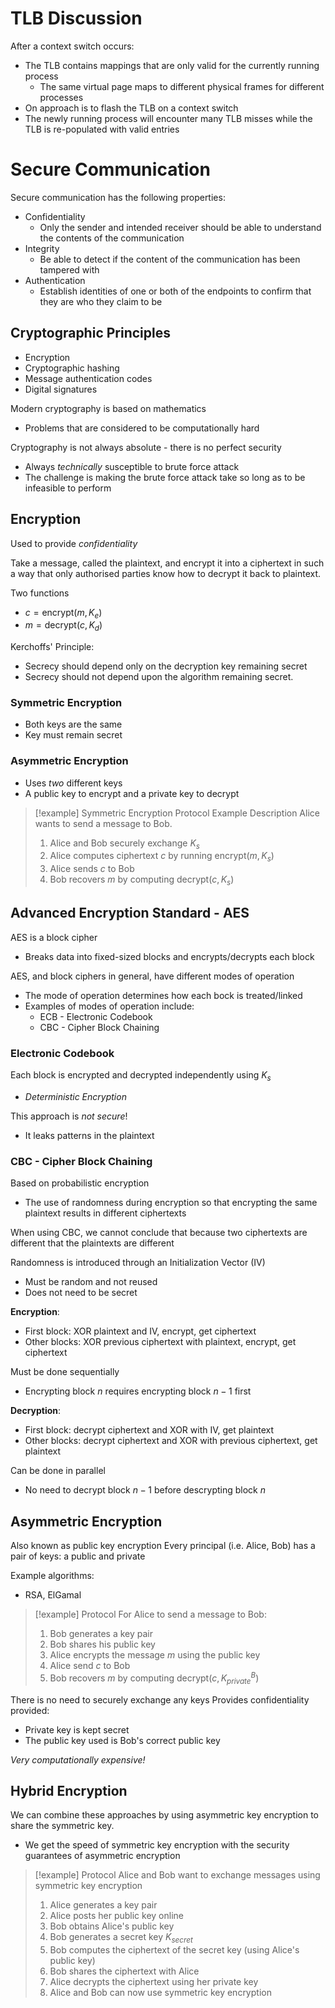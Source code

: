

# TLB Discussion

After a context switch occurs:
- The TLB contains mappings that are only valid for the currently running process
	- The same virtual page maps to different physical frames for different processes
- On approach is to flash the TLB on a context switch
- The newly running process will encounter many TLB misses while the TLB is re-populated with valid entries


# Secure Communication

Secure communication has the following properties:
- Confidentiality
	- Only the sender and intended receiver should be able to understand the contents of the communication
- Integrity
	- Be able to detect if the content of the communication has been tampered with
- Authentication
	- Establish identities of one or both of the endpoints to confirm that they are who they claim to be


## Cryptographic Principles
- Encryption
- Cryptographic hashing
- Message authentication codes
- Digital signatures

Modern cryptography is based on mathematics
- Problems that are considered to be computationally hard

Cryptography is not always absolute - there is no perfect security
- Always *technically* susceptible to brute force attack
- The challenge is making the brute force attack take so long as to be infeasible to perform



## Encryption

Used to provide *confidentiality*

Take a message, called the plaintext, and encrypt it into a ciphertext in such a way that only authorised parties know how to decrypt it back to plaintext.

Two functions
- $c = \text{encrypt}(m, K_e)$
- $m = \text{decrypt}(c, K_d)$

Kerchoffs' Principle:
- Secrecy should depend only on the decryption key remaining secret
- Secrecy should not depend upon the algorithm remaining secret.


### Symmetric Encryption
- Both keys are the same
- Key must remain secret
### Asymmetric Encryption
- Uses *two* different keys
- A public key to encrypt and a private key to decrypt

>[!example] Symmetric Encryption Protocol Example Description
>Alice wants to send a message to Bob.
>1. Alice and Bob securely exchange $K_s$
>2. Alice computes ciphertext $c$ by running $\text{encrypt}(m, K_s)$
>3. Alice sends $c$ to Bob
>4. Bob recovers $m$ by computing $\text{decrypt}(c, K_s)$


## Advanced Encryption Standard - AES

AES is a block cipher
- Breaks data into fixed-sized blocks and encrypts/decrypts each block

AES, and block ciphers in general, have different modes of operation
- The mode of operation determines how each bock is treated/linked
- Examples of modes of operation include:
	- ECB - Electronic Codebook
	- CBC - Cipher Block Chaining


### Electronic Codebook

Each block is encrypted and decrypted independently using $K_s$
- *Deterministic Encryption*

This approach is *not secure*!
- It leaks patterns in the plaintext


### CBC - Cipher Block Chaining

Based on probabilistic encryption
- The use of randomness during encryption so that encrypting the same plaintext results in different ciphertexts

When using CBC,  we cannot conclude that because two ciphertexts are different that the plaintexts are different

Randomness is introduced through an Initialization Vector (IV)
- Must be random and not reused
- Does not need to be secret


**Encryption**:
- First block: XOR plaintext and IV, encrypt, get ciphertext
- Other blocks: XOR previous ciphertext with plaintext, encrypt, get ciphertext

Must be done sequentially
- Encrypting block $n$ requires encrypting block $n-1$ first

**Decryption**:
- First block: decrypt ciphertext and XOR with IV, get plaintext
- Other blocks: decrypt ciphertext and XOR with previous ciphertext, get plaintext

Can be done in parallel
- No need to decrypt block $n-1$ before descrypting block $n$



## Asymmetric Encryption

Also known as public key encryption
Every principal (i.e. Alice, Bob) has a pair of keys: a public and private

Example algorithms:
- RSA, ElGamal

>[!example] Protocol
>For Alice to send a message to Bob:
>1. Bob generates a key pair
>2. Bob shares his public key
>3. Alice encrypts the message $m$ using the public key
>4. Alice send $c$ to Bob
>5. Bob recovers $m$ by computing $\text{decrypt}(c, K^B_{private})$

There is no need to securely exchange any keys
Provides confidentiality provided:
- Private key is kept secret
- The public key used is Bob's correct public key

*Very computationally expensive!*

## Hybrid Encryption

We can combine these approaches by using asymmetric key encryption to share the symmetric key.
- We get the speed of symmetric key encryption with the security guarantees of asymmetric encryption

>[!example] Protocol
>Alice and Bob want to exchange messages using symmetric key encryption
>
>1. Alice generates a key pair
>2. Alice posts her public key online
>3. Bob obtains Alice's public key
>4. Bob generates a secret key $K_{secret}$
>5. Bob computes the ciphertext of the secret key (using Alice's public key)
>6. Bob shares the ciphertext with Alice
>7. Alice decrypts the ciphertext using her private key
>8. Alice and Bob can now use symmetric key encryption



